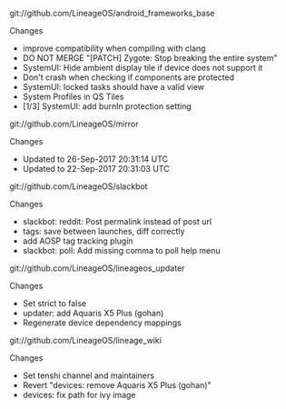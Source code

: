 
git://github.com/LineageOS/android_frameworks_base

Changes
- improve compatibility when compiling with clang
- DO NOT MERGE "[PATCH] Zygote: Stop breaking the entire system"
- SystemUI: Hide ambient display tile if device does not support it
- Don't crash when checking if components are protected
- SystemUI: locked tasks should have a valid view
- System Profiles in QS Tiles
- [1/3] SystemUI: add burnIn protection setting

git://github.com/LineageOS/mirror

Changes
- Updated to 26-Sep-2017 20:31:14 UTC
- Updated to 22-Sep-2017 20:31:03 UTC

git://github.com/LineageOS/slackbot

Changes
- slackbot: reddit: Post permalink instead of post url
- tags: save between launches, diff correctly
- add AOSP tag tracking plugin
- slackbot: poll: Add missing comma to poll help menu

git://github.com/LineageOS/lineageos_updater

Changes
- Set strict to false
- updater: add Aquaris X5 Plus (gohan)
- Regenerate device dependency mappings

git://github.com/LineageOS/lineage_wiki

Changes
- Set tenshi channel and maintainers
- Revert "devices: remove Aquaris X5 Plus (gohan)"
- devices: fix path for ivy image
